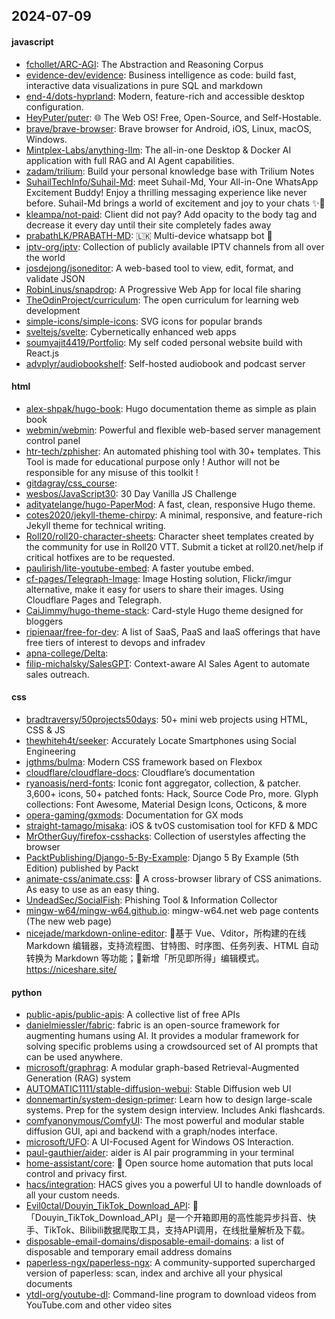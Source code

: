 ## 2024-07-09

#### javascript
* [fchollet/ARC-AGI](https://github.com/fchollet/ARC-AGI): The Abstraction and Reasoning Corpus
* [evidence-dev/evidence](https://github.com/evidence-dev/evidence): Business intelligence as code: build fast, interactive data visualizations in pure SQL and markdown
* [end-4/dots-hyprland](https://github.com/end-4/dots-hyprland): Modern, feature-rich and accessible desktop configuration.
* [HeyPuter/puter](https://github.com/HeyPuter/puter): 🌐 The Web OS! Free, Open-Source, and Self-Hostable.
* [brave/brave-browser](https://github.com/brave/brave-browser): Brave browser for Android, iOS, Linux, macOS, Windows.
* [Mintplex-Labs/anything-llm](https://github.com/Mintplex-Labs/anything-llm): The all-in-one Desktop & Docker AI application with full RAG and AI Agent capabilities.
* [zadam/trilium](https://github.com/zadam/trilium): Build your personal knowledge base with Trilium Notes
* [SuhailTechInfo/Suhail-Md](https://github.com/SuhailTechInfo/Suhail-Md): meet Suhail-Md, Your All-in-One WhatsApp Excitement Buddy! Enjoy a thrilling messaging experience like never before. Suhail-Md brings a world of excitement and joy to your chats ✨🤖
* [kleampa/not-paid](https://github.com/kleampa/not-paid): Client did not pay? Add opacity to the body tag and decrease it every day until their site completely fades away
* [prabathLK/PRABATH-MD](https://github.com/prabathLK/PRABATH-MD): 🇱🇰 Multi-device whatsapp bot 🎉
* [iptv-org/iptv](https://github.com/iptv-org/iptv): Collection of publicly available IPTV channels from all over the world
* [josdejong/jsoneditor](https://github.com/josdejong/jsoneditor): A web-based tool to view, edit, format, and validate JSON
* [RobinLinus/snapdrop](https://github.com/RobinLinus/snapdrop): A Progressive Web App for local file sharing
* [TheOdinProject/curriculum](https://github.com/TheOdinProject/curriculum): The open curriculum for learning web development
* [simple-icons/simple-icons](https://github.com/simple-icons/simple-icons): SVG icons for popular brands
* [sveltejs/svelte](https://github.com/sveltejs/svelte): Cybernetically enhanced web apps
* [soumyajit4419/Portfolio](https://github.com/soumyajit4419/Portfolio): My self coded personal website build with React.js
* [advplyr/audiobookshelf](https://github.com/advplyr/audiobookshelf): Self-hosted audiobook and podcast server

#### html
* [alex-shpak/hugo-book](https://github.com/alex-shpak/hugo-book): Hugo documentation theme as simple as plain book
* [webmin/webmin](https://github.com/webmin/webmin): Powerful and flexible web-based server management control panel
* [htr-tech/zphisher](https://github.com/htr-tech/zphisher): An automated phishing tool with 30+ templates. This Tool is made for educational purpose only ! Author will not be responsible for any misuse of this toolkit !
* [gitdagray/css_course](https://github.com/gitdagray/css_course): 
* [wesbos/JavaScript30](https://github.com/wesbos/JavaScript30): 30 Day Vanilla JS Challenge
* [adityatelange/hugo-PaperMod](https://github.com/adityatelange/hugo-PaperMod): A fast, clean, responsive Hugo theme.
* [cotes2020/jekyll-theme-chirpy](https://github.com/cotes2020/jekyll-theme-chirpy): A minimal, responsive, and feature-rich Jekyll theme for technical writing.
* [Roll20/roll20-character-sheets](https://github.com/Roll20/roll20-character-sheets): Character sheet templates created by the community for use in Roll20 VTT. Submit a ticket at roll20.net/help if critical hotfixes are to be requested.
* [paulirish/lite-youtube-embed](https://github.com/paulirish/lite-youtube-embed): A faster youtube embed.
* [cf-pages/Telegraph-Image](https://github.com/cf-pages/Telegraph-Image): Image Hosting solution, Flickr/imgur alternative, make it easy for users to share their images. Using Cloudflare Pages and Telegraph.
* [CaiJimmy/hugo-theme-stack](https://github.com/CaiJimmy/hugo-theme-stack): Card-style Hugo theme designed for bloggers
* [ripienaar/free-for-dev](https://github.com/ripienaar/free-for-dev): A list of SaaS, PaaS and IaaS offerings that have free tiers of interest to devops and infradev
* [apna-college/Delta](https://github.com/apna-college/Delta): 
* [filip-michalsky/SalesGPT](https://github.com/filip-michalsky/SalesGPT): Context-aware AI Sales Agent to automate sales outreach.

#### css
* [bradtraversy/50projects50days](https://github.com/bradtraversy/50projects50days): 50+ mini web projects using HTML, CSS & JS
* [thewhiteh4t/seeker](https://github.com/thewhiteh4t/seeker): Accurately Locate Smartphones using Social Engineering
* [jgthms/bulma](https://github.com/jgthms/bulma): Modern CSS framework based on Flexbox
* [cloudflare/cloudflare-docs](https://github.com/cloudflare/cloudflare-docs): Cloudflare’s documentation
* [ryanoasis/nerd-fonts](https://github.com/ryanoasis/nerd-fonts): Iconic font aggregator, collection, & patcher. 3,600+ icons, 50+ patched fonts: Hack, Source Code Pro, more. Glyph collections: Font Awesome, Material Design Icons, Octicons, & more
* [opera-gaming/gxmods](https://github.com/opera-gaming/gxmods): Documentation for GX mods
* [straight-tamago/misaka](https://github.com/straight-tamago/misaka): iOS & tvOS customisation tool for KFD & MDC
* [MrOtherGuy/firefox-csshacks](https://github.com/MrOtherGuy/firefox-csshacks): Collection of userstyles affecting the browser
* [PacktPublishing/Django-5-By-Example](https://github.com/PacktPublishing/Django-5-By-Example): Django 5 By Example (5th Edition) published by Packt
* [animate-css/animate.css](https://github.com/animate-css/animate.css): 🍿 A cross-browser library of CSS animations. As easy to use as an easy thing.
* [UndeadSec/SocialFish](https://github.com/UndeadSec/SocialFish): Phishing Tool & Information Collector
* [mingw-w64/mingw-w64.github.io](https://github.com/mingw-w64/mingw-w64.github.io): mingw-w64.net web page contents (The new web page)
* [nicejade/markdown-online-editor](https://github.com/nicejade/markdown-online-editor): 📝基于 Vue、Vditor，所构建的在线 Markdown 编辑器，支持流程图、甘特图、时序图、任务列表、HTML 自动转换为 Markdown 等功能；🎉新增「所见即所得」编辑模式。https://niceshare.site/

#### python
* [public-apis/public-apis](https://github.com/public-apis/public-apis): A collective list of free APIs
* [danielmiessler/fabric](https://github.com/danielmiessler/fabric): fabric is an open-source framework for augmenting humans using AI. It provides a modular framework for solving specific problems using a crowdsourced set of AI prompts that can be used anywhere.
* [microsoft/graphrag](https://github.com/microsoft/graphrag): A modular graph-based Retrieval-Augmented Generation (RAG) system
* [AUTOMATIC1111/stable-diffusion-webui](https://github.com/AUTOMATIC1111/stable-diffusion-webui): Stable Diffusion web UI
* [donnemartin/system-design-primer](https://github.com/donnemartin/system-design-primer): Learn how to design large-scale systems. Prep for the system design interview. Includes Anki flashcards.
* [comfyanonymous/ComfyUI](https://github.com/comfyanonymous/ComfyUI): The most powerful and modular stable diffusion GUI, api and backend with a graph/nodes interface.
* [microsoft/UFO](https://github.com/microsoft/UFO): A UI-Focused Agent for Windows OS Interaction.
* [paul-gauthier/aider](https://github.com/paul-gauthier/aider): aider is AI pair programming in your terminal
* [home-assistant/core](https://github.com/home-assistant/core): 🏡 Open source home automation that puts local control and privacy first.
* [hacs/integration](https://github.com/hacs/integration): HACS gives you a powerful UI to handle downloads of all your custom needs.
* [Evil0ctal/Douyin_TikTok_Download_API](https://github.com/Evil0ctal/Douyin_TikTok_Download_API): 🚀「Douyin_TikTok_Download_API」是一个开箱即用的高性能异步抖音、快手、TikTok、Bilibili数据爬取工具，支持API调用，在线批量解析及下载。
* [disposable-email-domains/disposable-email-domains](https://github.com/disposable-email-domains/disposable-email-domains): a list of disposable and temporary email address domains
* [paperless-ngx/paperless-ngx](https://github.com/paperless-ngx/paperless-ngx): A community-supported supercharged version of paperless: scan, index and archive all your physical documents
* [ytdl-org/youtube-dl](https://github.com/ytdl-org/youtube-dl): Command-line program to download videos from YouTube.com and other video sites

